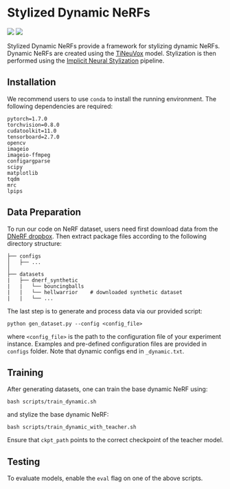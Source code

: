# Stylized Dynamic NeRFs

<!-- [![License: MIT](https://img.shields.io/badge/License-MIT-green.svg)](https://opensource.org/licenses/MIT) -->
<!-- [[Paper]](https://arxiv.org/abs/2204.01943) [[Website]](https://zhiwenfan.github.io/INS/) -->

![](https://github.com/rchhong/INS-Dynamic/blob/master/gifs/bouncingballs_starry.gif)
![](https://github.com/rchhong/INS-Dynamic/blob/master/gifs/lego_scream.gif)

Stylized Dynamic NeRFs provide a framework for stylizing dynamic NeRFs. Dynamic NeRFs are created using the [TiNeuVox](https://github.com/hustvl/TiNeuVox) model. Stylization is then performed using the [Implicit Neural Stylization](https://github.com/VITA-Group/INS) pipeline.

## Installation

We recommend users to use `conda` to install the running environment. The following dependencies are required:

```
pytorch=1.7.0
torchvision=0.8.0
cudatoolkit=11.0
tensorboard=2.7.0
opencv
imageio
imageio-ffmpeg
configargparse
scipy
matplotlib
tqdm
mrc
lpips
```

## Data Preparation

To run our code on NeRF dataset, users need first download data from the [DNeRF dropbox](https://drive.google.com/drive/folders/128yBriW1IG_3NJ5Rp7APSTZsJqdJdfc1). Then extract package files according to the following directory structure:

```
├── configs
│   ├── ...
│
├── datasets
|   ├── dnerf_synthetic
|   |   └── bouncingballs
|   |   └── hellwarrior    # downloaded synthetic dataset
|   |   └── ...
```

The last step is to generate and process data via our provided script:

```
python gen_dataset.py --config <config_file>
```

where `<config_file>` is the path to the configuration file of your experiment instance. Examples and pre-defined configuration files are provided in `configs` folder. Note that dynamic configs end in `_dynamic.txt`.

## Training

After generating datasets, one can train the base dynamic NeRF using:

```
bash scripts/train_dynamic.sh
```

and stylize the base dynamic NeRF:

```
bash scripts/train_dynamic_with_teacher.sh
```

Ensure that `ckpt_path` points to the correct checkpoint of the teacher model.

## Testing

To evaluate models, enable the `eval` flag on one of the above scripts.
